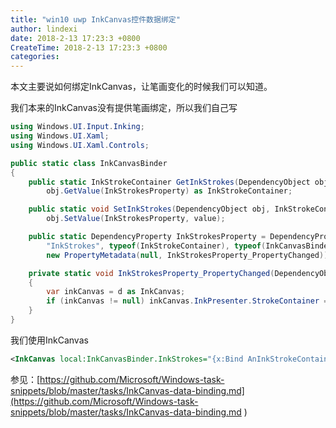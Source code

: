 ```yaml
---
title: "win10 uwp InkCanvas控件数据绑定"
author: lindexi
date: 2018-2-13 17:23:3 +0800
CreateTime: 2018-2-13 17:23:3 +0800
categories: 
---
```


本文主要说如何绑定InkCanvas，让笔画变化的时候我们可以知道。

<!--more-->



<div id="toc"></div>

我们本来的InkCanvas没有提供笔画绑定，所以我们自己写

```csharp
using Windows.UI.Input.Inking;
using Windows.UI.Xaml;
using Windows.UI.Xaml.Controls;

public static class InkCanvasBinder
{
    public static InkStrokeContainer GetInkStrokes(DependencyObject obj) => 
        obj.GetValue(InkStrokesProperty) as InkStrokeContainer;

    public static void SetInkStrokes(DependencyObject obj, InkStrokeContainer value) => 
        obj.SetValue(InkStrokesProperty, value);

    public static DependencyProperty InkStrokesProperty = DependencyProperty.RegisterAttached(
        "InkStrokes", typeof(InkStrokeContainer), typeof(InkCanvasBinder),
        new PropertyMetadata(null, InkStrokesProperty_PropertyChanged));

    private static void InkStrokesProperty_PropertyChanged(DependencyObject d, DependencyPropertyChangedEventArgs e)
    {
        var inkCanvas = d as InkCanvas;
        if (inkCanvas != null) inkCanvas.InkPresenter.StrokeContainer = e.NewValue as InkStrokeContainer;
    }
}
```

我们使用InkCanvas

```xml
<InkCanvas local:InkCanvasBinder.InkStrokes="{x:Bind AnInkStrokeContainer}" />
```

参见：[https://github.com/Microsoft/Windows-task-snippets/blob/master/tasks/InkCanvas-data-binding.md](https://github.com/Microsoft/Windows-task-snippets/blob/master/tasks/InkCanvas-data-binding.md )


